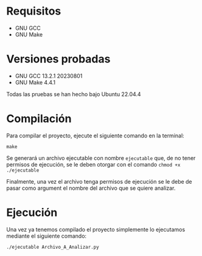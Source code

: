 # Requisitos

* GNU GCC
* GNU Make

# Versiones probadas
* GNU GCC 13.2.1 20230801
* GNU Make 4.4.1

Todas las pruebas se han hecho bajo Ubuntu 22.04.4

# Compilación

Para compilar el proyecto, ejecute el siguiente comando en la terminal:

```
make
```
Se generará un archivo ejecutable con nombre ```ejecutable``` que, de no tener permisos de ejecución, se le deben otorgar con el comando
```chmod +x ./ejecutable```

Finalmente, una vez el archivo tenga permisos de ejecución se le debe de pasar como argument el nombre del archivo que se quiere analizar.

# Ejecución

Una vez ya tenemos compilado el proyecto simplemente lo ejecutamos mediante el siguiente comando:
```
./ejecutable Archivo_A_Analizar.py
```
